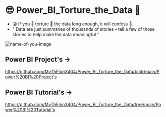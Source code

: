 # 😎 Power_BI_Torture_the_Data 🤕
- 😜 If you 🥴 torture 🥴 the data long enough, it will confess 🙏.
- " Data are just summaries of thousands of stories – tell a few of those stories to help make the data meaningful "

![name-of-you-image](https://easycourses.in/filescab/courses/powerbi.jpeg)

## Power BI Project's -> 
https://github.com/MyThElon3404/Power_BI_Torture_the_Data/blob/main/Power%20BI%20Project's

## Power BI Tutorial's -> 
https://github.com/MyThElon3404/Power_BI_Torture_the_Data/tree/main/Power%20BI%20Tutorial's
